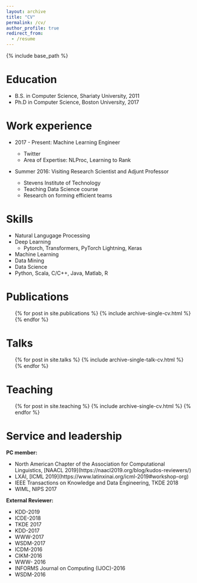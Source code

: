 ```yaml
---
layout: archive
title: "CV"
permalink: /cv/
author_profile: true
redirect_from:
  - /resume
---
```


{% include base_path %}

Education
======
* B.S. in Computer Science, Shariaty University, 2011
* Ph.D in Computer Science, Boston University, 2017

Work experience
======
* 2017 - Present: Machine Learning Engineer
  * Twitter
  * Area of Expertise: NLProc, Learning to Rank

* Summer 2016: Visiting Research Scientist and Adjunt Professor
  * Stevens Institute of Technology  
  * Teaching Data Science course
  * Research on forming efficient teams
  
Skills
======
* Natural Langugage Processing
* Deep Learning
  * Pytorch, Transformers, PyTorch Lightning, Keras
* Machine Learning
* Data Mining
* Data Science
* Python, Scala, C/C++, Java, Matlab, R

Publications
======
  <ul>{% for post in site.publications %}
    {% include archive-single-cv.html %}
  {% endfor %}</ul>
  
Talks
======
  <ul>{% for post in site.talks %}
    {% include archive-single-talk-cv.html %}
  {% endfor %}</ul>
  
Teaching
======
  <ul>{% for post in site.teaching %}
    {% include archive-single-cv.html %}
  {% endfor %}</ul>
  
Service and leadership
======
<b> PC member: </b>
<ul>
<li>North American Chapter of the Association for Computational Linguistics, [NAACL 2019](https://naacl2019.org/blog/kudos-reviewers/) </li>
<li> LXAI, [ICML 2019](https://www.latinxinai.org/icml-2019#workshop-org) </li>
<li>IEEE Transactions on Knowledge and Data Engineering, TKDE 2018</li>
<li> WIML, NIPS 2017 </li>
</ul>

<b> External Reviewer:</b>
<ul>
<li>KDD-2019</li>
<li>ICDE-2018</li>
<li>TKDE 2017</li>
<li>KDD-2017</li>
<li>WWW-2017</li>
<li>WSDM-2017</li>
<li>ICDM-2016</li>
<li>CIKM-2016</li>
<li>WWW- 2016</li>
<li>INFORMS Journal on Computing (IJOC)-2016</li>
<li>WSDM-2016</li>
</ul>
